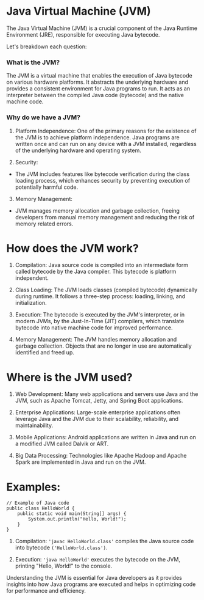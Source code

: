 # Java Virtual Machine (JVM)

The Java Virtual Machine (JVM) is a crucial component of the Java Runtime
Environment (JRE), responsible for executing Java bytecode.

Let's breakdown each question:

### What is the JVM?
The JVM is a virtual machine that enables the execution of Java bytecode on
various hardware platforms. It abstracts the underlying hardware and provides
a consistent environment for Java programs to run. It acts as an interpreter
between the compiled Java code (bytecode) and the native machine code.

### Why do we have a JVM?

1. Platform Independence:
One of the primary reasons for the existence of the JVM is to achieve
platform independence. Java programs are written once and can run on any
device with a JVM installed, regardless of the underlying hardware and
operating system.

2. Security:
- The JVM includes features like bytecode verification during the class
loading process, which enhances security by preventing execution of
potentially harmful code.

3. Memory Management:
- JVM manages memory allocation and garbage collection, freeing developers
from manual memory management and reducing the risk of memory related errors.

# How does the JVM work?

1. Compilation:
Java source code is compiled into an intermediate form called bytecode by the
Java compiler. This bytecode is platform independent.

2. Class Loading:
The JVM loads classes (compiled bytecode) dynamically during runtime. It
follows a three-step process: loading, linking, and initialization.

3. Execution:
The bytecode is executed by the JVM's interpreter, or in modern JVMs, by the
Just-In-Time (JIT) compilers, which translate bytecode into native machine
code for improved performance.

4. Memory Management:
The JVM handles memory allocation and garbage collection. Objects that are
no longer in use are automatically identified and freed up.

# Where is the JVM used?

1. Web Development:
Many web applications and servers use Java and the JVM, such as Apache
Tomcat, Jetty, and Spring Boot applications.

2. Enterprise Applications:
Large-scale enterprise applications often leverage Java and the JVM due to
their scalability, reliability, and maintainability.

3. Mobile Applications:
Android applications are written in Java and run on a modified JVM called
Dalvik or ART.

4. Big Data Processing:
Technologies like Apache Hadoop and Apache Spark are implemented in Java and
run on the JVM.

# Examples:
```
// Example of Java code
public class HelloWorld {
    public static void main(String[] args) {
        System.out.println("Hello, World!");        
    }
}
```

1. Compilation:
`'javac HelloWorld.class'` compiles the Java source code into bytecode
`('HelloWorld.class')`.

2. Execution:
`'java HelloWorld'` executes the bytecode on the JVM, printing "Hello, World!"
to the console.

Understanding the JVM is essential for Java developers as it provides
insights into how Java programs are executed and helps in optimizing code
for performance and efficiency.
